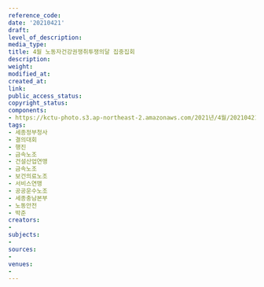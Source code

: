 ```yaml
---
reference_code: 
date: '20210421'
draft: 
level_of_description: 
media_type: 
title: 4월 노동자건강권쟁취투쟁의달 집중집회
description: 
weight: 
modified_at: 
created_at: 
link: 
public_access_status: 
copyright_status: 
components:
- https://kctu-photo.s3.ap-northeast-2.amazonaws.com/2021년/4월/20210421-4월+노동자건강권쟁취투쟁의달+집중집회_세종정부청사_결의대회_행진_금속노조_건설산업연맹_금속노조_보건의료노조_서비스연맹_공공운수노조_세종충남본부_노동안전_박준/_5D47317.jpg
tags:
- 세종정부청사
- 결의대회
- 행진
- 금속노조
- 건설산업연맹
- 금속노조
- 보건의료노조
- 서비스연맹
- 공공운수노조
- 세종충남본부
- 노동안전
- 박준
creators:
- 
subjects:
- 
sources:
- 
venues:
- 
---
```

